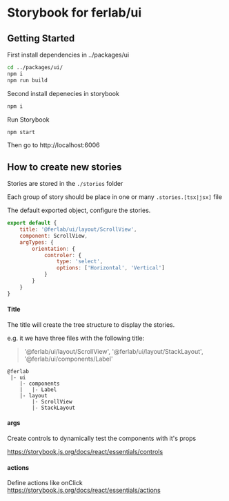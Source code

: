 # Storybook for ferlab/ui

## Getting Started

First install dependencies in ../packages/ui

```bash
cd ../packages/ui/
npm i
npm run build
```

Second install depenecies in storybook

```bash
npm i
```

Run Storybook

```bash
npm start
```

Then go to http://localhost:6006

## How to create new stories

Stories are stored in the `./stories` folder

Each group of story should be place in one or many `.stories.[tsx|jsx]` file

The default exported object, configure the stories.

```javascript
export default {
    title: '@ferlab/ui/layout/ScrollView',
    component: ScrollView,
    argTypes: {
        orientation: {
            controler: {
                type: 'select',
                options: ['Horizontal', 'Vertical']
            }
        }
    }
}
```

#### Title

The title will create the tree structure to display the stories.

e.g. it we have three files with the following title:
> '@ferlab/ui/layout/ScrollView', '@ferlab/ui/layout/StackLayout', '@ferlab/ui/components/Label'


```
@ferlab
 |- ui
    |- components
    |   |- Label
    |- layout
        |- ScrollView
        |- StackLayout

```

#### args

Create controls to dynamically test the components with it's props

https://storybook.js.org/docs/react/essentials/controls

#### actions

Define actions like onClick
https://storybook.js.org/docs/react/essentials/actions
